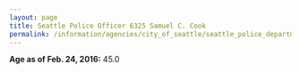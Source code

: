 ```yaml
---
layout: page
title: Seattle Police Officer 6325 Samuel C. Cook
permalink: /information/agencies/city_of_seattle/seattle_police_department/copbook/6325/
---
```


**Age as of Feb. 24, 2016:** 45.0
